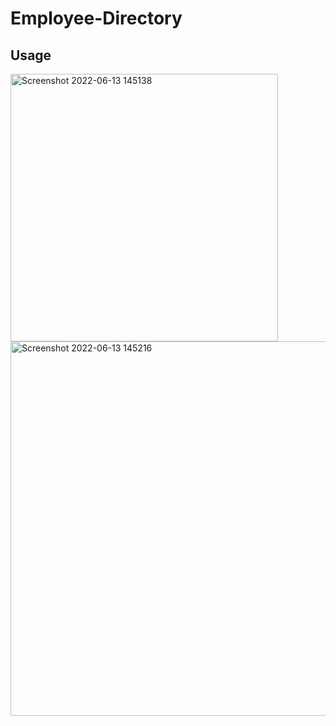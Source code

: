 # Employee-Directory


## Usage

<img width="428" alt="Screenshot 2022-06-13 145138" src="https://user-images.githubusercontent.com/104282128/173443313-4dbc5f99-efea-45db-b601-ce914bdd3558.png">
<img width="599" alt="Screenshot 2022-06-13 145216" src="https://user-images.githubusercontent.com/104282128/173443315-3e5ef9aa-83bb-4b55-864d-5d4e2cc5fc5e.png">
